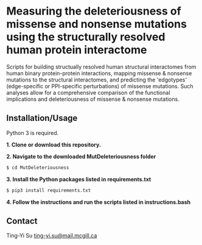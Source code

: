 # Measuring the deleteriousness of missense and nonsense mutations using the structurally resolved human protein interactome

Scripts for building structually resolved human structural interactomes from human binary protein-protein interactions, mapping missense & nonsense mutations to the structural interactomes, and predicting the 'edgotypes' (edge-specific or PPI-specific perturbations) of missense mutations. Such analyses allow for a comprehensive comparison of the functional implications and deleteriousness of missense & nonsense mutations.

## Installation/Usage

Python 3 is required.

**1. Clone or download this repository.**

**2. Navigate to the downloaded MutDeleteriousness folder**

```bash
$ cd MutDeleteriousness
```

**3. Install the Python packages listed in requirements.txt**

```bash
$ pip3 install requirements.txt
```

**4. Follow the instructions and run the scripts listed in instructions.bash**

## Contact

Ting-Yi Su ting-yi.su@mail.mcgill.ca

